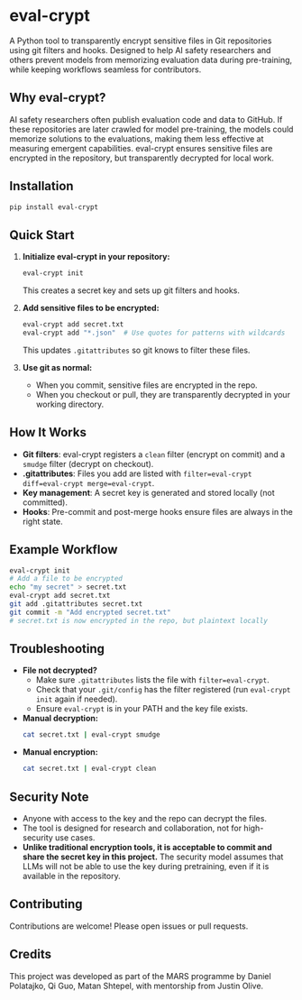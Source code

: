 # eval-crypt

A Python tool to transparently encrypt sensitive files in Git repositories using git filters and hooks. Designed to help AI safety researchers and others prevent models from memorizing evaluation data during pre-training, while keeping workflows seamless for contributors.

## Why eval-crypt?

AI safety researchers often publish evaluation code and data to GitHub. If these repositories are later crawled for model pre-training, the models could memorize solutions to the evaluations, making them less effective at measuring emergent capabilities. eval-crypt ensures sensitive files are encrypted in the repository, but transparently decrypted for local work.

## Installation

```bash
pip install eval-crypt
```

## Quick Start

1. **Initialize eval-crypt in your repository:**
   ```bash
   eval-crypt init
   ```
   This creates a secret key and sets up git filters and hooks.

2. **Add sensitive files to be encrypted:**
   ```bash
   eval-crypt add secret.txt
   eval-crypt add "*.json"  # Use quotes for patterns with wildcards
   ```
   This updates `.gitattributes` so git knows to filter these files.

3. **Use git as normal:**
   - When you commit, sensitive files are encrypted in the repo.
   - When you checkout or pull, they are transparently decrypted in your working directory.

## How It Works

- **Git filters**: eval-crypt registers a `clean` filter (encrypt on commit) and a `smudge` filter (decrypt on checkout).
- **.gitattributes**: Files you add are listed with `filter=eval-crypt diff=eval-crypt merge=eval-crypt`.
- **Key management**: A secret key is generated and stored locally (not committed).
- **Hooks**: Pre-commit and post-merge hooks ensure files are always in the right state.

## Example Workflow

```bash
eval-crypt init
# Add a file to be encrypted
echo "my secret" > secret.txt
eval-crypt add secret.txt
git add .gitattributes secret.txt
git commit -m "Add encrypted secret.txt"
# secret.txt is now encrypted in the repo, but plaintext locally
```

## Troubleshooting

- **File not decrypted?**
  - Make sure `.gitattributes` lists the file with `filter=eval-crypt`.
  - Check that your `.git/config` has the filter registered (run `eval-crypt init` again if needed).
  - Ensure `eval-crypt` is in your PATH and the key file exists.
- **Manual decryption:**
  ```bash
  cat secret.txt | eval-crypt smudge
  ```
- **Manual encryption:**
  ```bash
  cat secret.txt | eval-crypt clean
  ```

## Security Note
- Anyone with access to the key and the repo can decrypt the files.
- The tool is designed for research and collaboration, not for high-security use cases.
- **Unlike traditional encryption tools, it is acceptable to commit and share the secret key in this project.** The security model assumes that LLMs will not be able to use the key during pretraining, even if it is available in the repository.

## Contributing
Contributions are welcome! Please open issues or pull requests.

## Credits
This project was developed as part of the MARS programme by Daniel Polatajko, Qi Guo, Matan Shtepel, with mentorship from Justin Olive.
